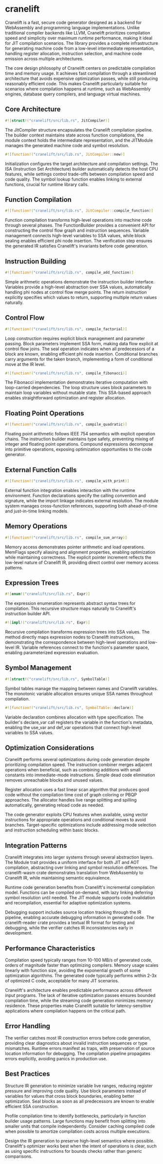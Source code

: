 # cranelift

Cranelift is a fast, secure code generator designed as a backend for WebAssembly and programming language implementations. Unlike traditional compiler backends like LLVM, Cranelift prioritizes compilation speed and simplicity over maximum runtime performance, making it ideal for JIT compilation scenarios. The library provides a complete infrastructure for generating machine code from a low-level intermediate representation, handling register allocation, instruction selection, and machine code emission across multiple architectures.

The core design philosophy of Cranelift centers on predictable compilation time and memory usage. It achieves fast compilation through a streamlined architecture that avoids expensive optimization passes, while still producing reasonably efficient code. This makes Cranelift particularly suitable for scenarios where compilation happens at runtime, such as WebAssembly engines, database query compilers, and language virtual machines.

## Core Architecture

```rust
#![struct!("cranelift/src/lib.rs", JitCompiler)]
```

The JitCompiler structure encapsulates the Cranelift compilation pipeline. The builder context maintains state across function compilations, the module context holds the intermediate representation, and the JITModule manages the generated machine code and symbol resolution.

```rust
#![function!("cranelift/src/lib.rs", JitCompiler::new)]
```

Initialization configures the target architecture and compilation settings. The ISA (Instruction Set Architecture) builder automatically detects the host CPU features, while settings control trade-offs between compilation speed and code quality. The symbol lookup function enables linking to external functions, crucial for runtime library calls.

## Function Compilation

```rust
#![function!("cranelift/src/lib.rs", JitCompiler::compile_function)]
```

Function compilation transforms high-level operations into machine code through several phases. The FunctionBuilder provides a convenient API for constructing the control flow graph and instruction sequences. Variable management connects high-level variables to SSA values, while block sealing enables efficient phi node insertion. The verification step ensures the generated IR satisfies Cranelift's invariants before code generation.

## Instruction Building

```rust
#![function!("cranelift/src/lib.rs", compile_add_function)]
```

Simple arithmetic operations demonstrate the instruction builder interface. Variables provide a high-level abstraction over SSA values, automatically handling phi nodes at control flow merge points. The return instruction explicitly specifies which values to return, supporting multiple return values naturally.

## Control Flow

```rust
#![function!("cranelift/src/lib.rs", compile_factorial)]
```

Loop construction requires explicit block management and parameter passing. Block parameters implement SSA form, making data flow explicit at control flow joins. The seal operation indicates when all predecessors of a block are known, enabling efficient phi node insertion. Conditional branches carry arguments for the taken branch, implementing a form of conditional move at the IR level.

```rust
#![function!("cranelift/src/lib.rs", compile_fibonacci)]
```

The Fibonacci implementation demonstrates iterative computation with loop-carried dependencies. The loop structure uses block parameters to maintain loop variables without mutable state. This SSA-based approach enables straightforward optimization and register allocation.

## Floating Point Operations

```rust
#![function!("cranelift/src/lib.rs", compile_quadratic)]
```

Floating point arithmetic follows IEEE 754 semantics with explicit operation chains. The instruction builder maintains type safety, preventing mixing of integer and floating point operations. Compound expressions decompose into primitive operations, exposing optimization opportunities to the code generator.

## External Function Calls

```rust
#![function!("cranelift/src/lib.rs", compile_with_print)]
```

External function integration enables interaction with the runtime environment. Function declarations specify the calling convention and signature, while the import linkage indicates external resolution. The module system manages cross-function references, supporting both ahead-of-time and just-in-time linking models.

## Memory Operations

```rust
#![function!("cranelift/src/lib.rs", compile_sum_array)]
```

Memory access demonstrates pointer arithmetic and load operations. MemFlags specify aliasing and alignment properties, enabling optimization while maintaining correctness. The explicit pointer increment reflects the low-level nature of Cranelift IR, providing direct control over memory access patterns.

## Expression Trees

```rust
#![enum!("cranelift/src/lib.rs", Expr)]
```

The expression enumeration represents abstract syntax trees for compilation. This recursive structure maps naturally to Cranelift's instruction builder API.

```rust
#![impl!("cranelift/src/lib.rs", Expr)]
```

Recursive compilation transforms expression trees into SSA values. The method directly maps expression nodes to Cranelift instructions, demonstrating the correspondence between high-level operations and low-level IR. Variable references connect to the function's parameter space, enabling parameterized expression evaluation.

## Symbol Management

```rust
#![struct!("cranelift/src/lib.rs", SymbolTable)]
```

Symbol tables manage the mapping between names and Cranelift variables. The monotonic variable allocation ensures unique SSA names throughout compilation.

```rust
#![function!("cranelift/src/lib.rs", SymbolTable::declare)]
```

Variable declaration combines allocation with type specification. The builder's declare_var call registers the variable in the function's metadata, enabling the use_var and def_var operations that connect high-level variables to SSA values.

## Optimization Considerations

Cranelift performs several optimizations during code generation despite prioritizing compilation speed. The instruction combiner merges adjacent operations when beneficial, such as combining additions with small constants into immediate-mode instructions. Simple dead code elimination removes unreachable blocks and unused values.

Register allocation uses a fast linear scan algorithm that produces good code without the compilation time cost of graph coloring or PBQP approaches. The allocator handles live range splitting and spilling automatically, generating reload code as needed.

The code generator exploits CPU features when available, using vector instructions for appropriate operations and conditional moves to avoid branches. Target-specific optimizations include addressing mode selection and instruction scheduling within basic blocks.

## Integration Patterns

Cranelift integrates into larger systems through several abstraction layers. The Module trait provides a uniform interface for both JIT and AOT compilation, abstracting over linking and symbol resolution differences. The cranelift-wasm crate demonstrates translation from WebAssembly to Cranelift IR, while maintaining semantic equivalence.

Runtime code generation benefits from Cranelift's incremental compilation model. Functions can be compiled on-demand, with lazy linking deferring symbol resolution until needed. The JIT module supports code invalidation and recompilation, essential for adaptive optimization systems.

Debugging support includes source location tracking through the IR pipeline, enabling accurate debugging information in generated code. The cranelift-reader crate provides a textual IR format for testing and debugging, while the verifier catches IR inconsistencies early in development.

## Performance Characteristics

Compilation speed typically ranges from 10-100 MB/s of generated code, orders of magnitude faster than optimizing compilers. Memory usage scales linearly with function size, avoiding the exponential growth of some optimization algorithms. The generated code typically performs within 2-3x of optimized C code, acceptable for many JIT scenarios.

Cranelift's architecture enables predictable performance across different input programs. The lack of iterative optimization passes ensures bounded compilation time, while the streaming code generation minimizes memory residence. These properties make Cranelift suitable for latency-sensitive applications where compilation happens on the critical path.

## Error Handling

The verifier catches most IR construction errors before code generation, providing clear diagnostics about invalid instruction sequences or type mismatches. Runtime errors manifest as traps, with preservation of source location information for debugging. The compilation pipeline propagates errors explicitly, avoiding panics in production use.

## Best Practices

Structure IR generation to minimize variable live ranges, reducing register pressure and improving code quality. Use block parameters instead of variables for values that cross block boundaries, enabling better optimization. Seal blocks as soon as all predecessors are known to enable efficient SSA construction.

Profile compilation time to identify bottlenecks, particularly in function builder usage patterns. Large functions may benefit from splitting into smaller units that compile independently. Consider caching compiled code when possible to amortize compilation costs across multiple executions.

Design the IR generation to preserve high-level semantics where possible. Cranelift's optimizer works best when the intent of operations is clear, such as using specific instructions for bounds checks rather than generic comparisons.
